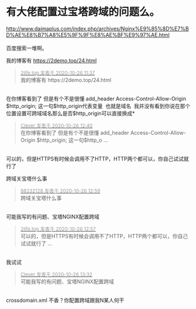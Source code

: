 # 有大佬配置过宝塔跨域的问题么。


http://www.daimaplus.com/index.php/archives/Nginx%E9%85%8D%E7%BD%AE%E8%B7%A8%E5%9F%9F%E8%AE%BF%E9%97%AE.html<br />
<br />
百度搜索一堆啊。

我的博客有 https://2demo.top/24.html

<div class="quote"><blockquote><font size="2"><a href="https://www.hostloc.com/forum.php?mod=redirect&amp;goto=findpost&amp;pid=9353238&amp;ptid=758481" target="_blank"><font color="#999999">2life.top 发表于 2020-10-26 11:37</font></a></font><br />
我的博客有 https://2demo.top/24.html</blockquote></div><br />
在你博客看到了 但是有个不是很懂 add_header Access-Control-Allow-Origin $http_origin; 这一句$http_origin代表变量&nbsp;&nbsp;也就是域名&nbsp;&nbsp;我并没有看到你说在那个位置设置可跨域域名那么是否$http_origin可以直接换成* 

<div class="quote"><blockquote><font size="2"><a href="https://www.hostloc.com/forum.php?mod=redirect&amp;goto=findpost&amp;pid=9353540&amp;ptid=758481" target="_blank"><font color="#999999">Clever 发表于 2020-10-26 12:40</font></a></font><br />
在你博客看到了 但是有个不是很懂 add_header Access-Control-Allow-Origin $http_origin; 这一句$http_o ...</blockquote></div><br />
可以的，但是HTTPS有时候会调用不了HTTP，HTTP两个都可以，你自己试试就行了

跨域关宝塔什么事

<div class="quote"><blockquote><font size="2"><a href="https://www.hostloc.com/forum.php?mod=redirect&amp;goto=findpost&amp;pid=9353607&amp;ptid=758481" target="_blank"><font color="#999999">88232128 发表于 2020-10-26 12:59</font></a></font><br />
跨域关宝塔什么事</blockquote></div><br />
可能我写的有问题、宝塔NGINX配置跨域

<div class="quote"><blockquote><font size="2"><a href="https://www.hostloc.com/forum.php?mod=redirect&amp;goto=findpost&amp;pid=9353598&amp;ptid=758481" target="_blank"><font color="#999999">2life.top 发表于 2020-10-26 12:57</font></a></font><br />
可以的，但是HTTPS有时候会调用不了HTTP，HTTP两个都可以，你自己试试就行了 ...</blockquote></div><br />
我试试

<div class="quote"><blockquote><font size="2"><a href="https://www.hostloc.com/forum.php?mod=redirect&amp;goto=findpost&amp;pid=9353774&amp;ptid=758481" target="_blank"><font color="#999999">Clever 发表于 2020-10-26 13:32</font></a></font><br />
可能我写的有问题、宝塔NGINX配置跨域</blockquote></div><br />
crossdomain.xml 不香？你配置跨域跟我N某人何干<img src="static/image/smiley/yct/003.gif" smilieid="50" border="0" alt="" />
